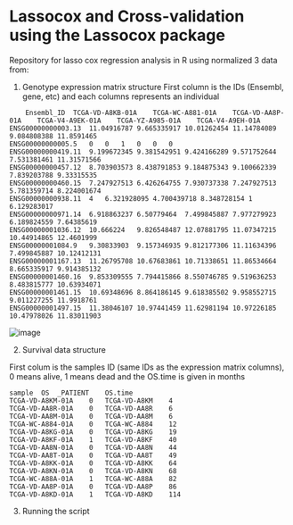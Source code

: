 # Lassocox and Cross-validation using the Lassocox package
Repository for lasso cox regression analysis in R using normalized 3 data from:

1. Genotype expression matrix structure
First column is the IDs (Ensembl, gene, etc) and each columns represents an individual
```
	Ensembl_ID	TCGA-VD-A8KB-01A	TCGA-WC-A881-01A	TCGA-VD-AA8P-01A	TCGA-V4-A9EK-01A	TCGA-YZ-A985-01A	TCGA-V4-A9EH-01A
ENSG00000000003.13	11.04916787	9.665335917	10.01262454	11.14784089	9.084808388	11.8591465
ENSG00000000005.5	0	0	1	0	0	0
ENSG00000000419.11	9.199672345	9.381542951	9.424166289	9.571752644	7.531381461	11.31571566
ENSG00000000457.12	8.703903573	8.438791853	9.184875343	9.100662339	7.839203788	9.33315535
ENSG00000000460.15	7.247927513	6.426264755	7.930737338	7.247927513	5.781359714	8.224001674
ENSG00000000938.11	4	6.321928095	4.700439718	8.348728154	1	6.129283017
ENSG00000000971.14	6.918863237	6.50779464	7.499845887	7.977279923	6.189824559	7.64385619
ENSG00000001036.12	10.666224	9.826548487	12.07881795	11.07347215	10.44914865	12.4601999
ENSG00000001084.9	9.30833903	9.157346935	9.812177306	11.11634396	7.499845887	10.12412131
ENSG00000001167.13	11.26795708	10.67683861	10.71338651	11.86534664	8.665335917	9.914385132
ENSG00000001460.16	9.853309555	7.794415866	8.550746785	9.519636253	8.483815777	10.63934071
ENSG00000001461.15	10.69348696	8.864186145	9.618385502	9.958552715	9.011227255	11.9918761
ENSG00000001497.15	11.38046107	10.97441459	11.62981194	10.97226185	10.47978026	11.83011903
```
![image](https://github.com/almejiaga/Lassocox/assets/124840761/c802c290-e9e6-42c3-866d-b9075dac9e46)

2. Survival data structure

First colum is the samples ID (same IDs as the expression matrix columns), 0 means alive, 1 means dead and the OS.time is given in months
```
sample	OS	_PATIENT	OS.time
TCGA-VD-A8KM-01A	0	TCGA-VD-A8KM	4
TCGA-VD-AA8R-01A	0	TCGA-VD-AA8R	6
TCGA-VD-AA8M-01A	0	TCGA-VD-AA8M	6
TCGA-WC-A884-01A	0	TCGA-WC-A884	12
TCGA-VD-A8KG-01A	0	TCGA-VD-A8KG	19
TCGA-VD-A8KF-01A	1	TCGA-VD-A8KF	40
TCGA-VD-AA8N-01A	0	TCGA-VD-AA8N	44
TCGA-VD-AA8T-01A	0	TCGA-VD-AA8T	49
TCGA-VD-A8KK-01A	0	TCGA-VD-A8KK	64
TCGA-VD-A8KN-01A	0	TCGA-VD-A8KN	68
TCGA-WC-A88A-01A	1	TCGA-WC-A88A	82
TCGA-VD-AA8P-01A	0	TCGA-VD-AA8P	86
TCGA-VD-A8KD-01A	1	TCGA-VD-A8KD	114
```

3. Running the script




